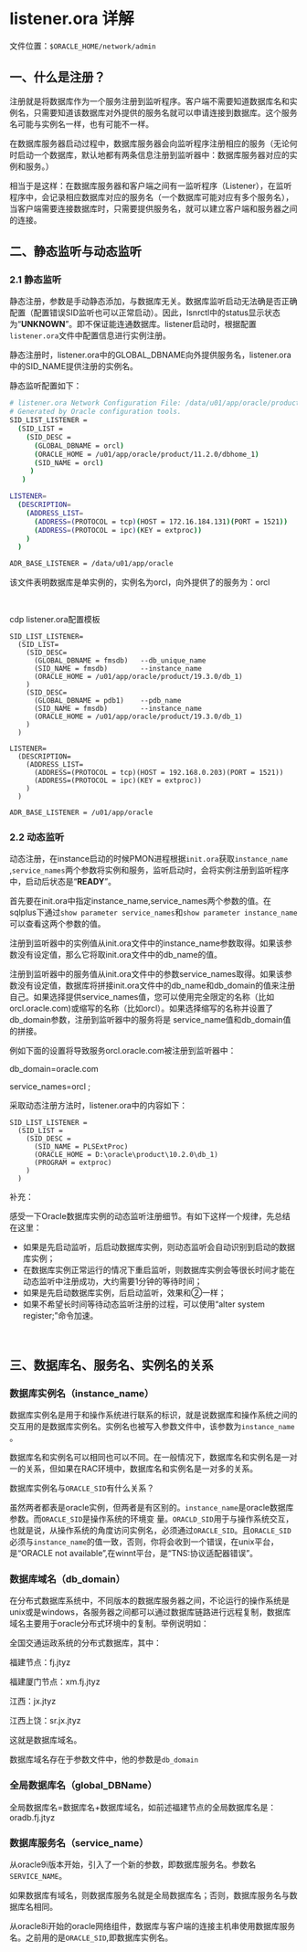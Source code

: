 # listener.ora 详解

文件位置：`$ORACLE_HOME/network/admin`​

## 一、什么是注册？

注册就是将数据库作为一个服务注册到监听程序。客户端不需要知道数据库名和实例名，只需要知道该数据库对外提供的服务名就可以申请连接到数据库。这个服务名可能与实例名一样，也有可能不一样。

在数据库服务器启动过程中，数据库服务器会向监听程序注册相应的服务（无论何时启动一个数据库，默认地都有两条信息注册到监听器中：数据库服务器对应的实例和服务。）

相当于是这样：在数据库服务器和客户端之间有一监听程序（Listener），在监听程序中，会记录相应数据库对应的服务名（一个数据库可能对应有多个服务名），当客户端需要连接数据库时，只需要提供服务名，就可以建立客户端和服务器之间的连接。

## 二、**静态监听与动态监听**

### 2.1 静态监听

静态注册，参数是手动静态添加，与数据库无关。数据库监听启动无法确是否正确配置（配置错误SID监听也可以正常启动）。因此，lsnrctl中的status显示状态为“**UNKNOWN**”。即不保证能连通数据库。listener启动时，根据配置`listener.ora`​文件中配置信息进行实例注册。

静态注册时，listener.ora中的GLOBAL_DBNAME向外提供服务名，listener.ora中的SID_NAME提供注册的实例名。

静态监听配置如下：

```bash
# listener.ora Network Configuration File: /data/u01/app/oracle/product/19.3.0/db_1network/admin/listener.ora
# Generated by Oracle configuration tools.
SID_LIST_LISTENER =
  (SID_LIST =
    (SID_DESC =
      (GLOBAL_DBNAME = orcl)
      (ORACLE_HOME = /u01/app/oracle/product/11.2.0/dbhome_1)
      (SID_NAME = orcl)
     )
   )

LISTENER=
  (DESCRIPTION=
    (ADDRESS_LIST=
      (ADDRESS=(PROTOCOL = tcp)(HOST = 172.16.184.131)(PORT = 1521))
      (ADDRESS=(PROTOCOL = ipc)(KEY = extproc))
    )
  )

ADR_BASE_LISTENER = /data/u01/app/oracle
```

该文件表明数据库是单实例的，实例名为orcl，向外提供了的服务为：orcl

‍

cdp listener.ora配置模板

```ora
SID_LIST_LISTENER=
  (SID_LIST=
    (SID_DESC=
      (GLOBAL_DBNAME = fmsdb)   --db_unique_name
      (SID_NAME = fmsdb)        --instance_name
      (ORACLE_HOME = /u01/app/oracle/product/19.3.0/db_1)
    )
    (SID_DESC=
      (GLOBAL_DBNAME = pdb1)    --pdb_name
      (SID_NAME = fmsdb)        --instance_name
      (ORACLE_HOME = /u01/app/oracle/product/19.3.0/db_1)
    )
  )

LISTENER=
  (DESCRIPTION=
    (ADDRESS_LIST=
      (ADDRESS=(PROTOCOL = tcp)(HOST = 192.168.0.203)(PORT = 1521))
      (ADDRESS=(PROTOCOL = ipc)(KEY = extproc))
    )
  )

ADR_BASE_LISTENER = /u01/app/oracle
```

### 2.2 **动态监听**

动态注册，在instance启动的时候PMON进程根据`init.ora`​获取`instance_name`​,`service_names`​两个参数将实例和服务，监听启动时，会将实例注册到监听程序中，启动后状态是“**READY**”。

首先要在init.ora中指定instance_name,service_names两个参数的值。在sqlplus下通过`show parameter service_names`​ 和`show parameter instance_name`​可以查看这两个参数的值。

注册到监听器中的实例值从init.ora文件中的instance_name参数取得。如果该参数没有设定值，那么它将取init.ora文件中的db_name的值。

注册到监听器中的服务值从init.ora文件中的参数service_names取得。如果该参数没有设定值，数据库将拼接init.ora文件中的db_name和db_domain的值来注册自己。如果选择提供service_names值，您可以使用完全限定的名称（比如 orcl.oracle.com)或缩写的名称（比如orcl）。如果选择缩写的名称并设置了db_domain参数，注册到监听器中的服务将是 service_name值和db_domain值的拼接。

例如下面的设置将导致服务orcl.oracle.com被注册到监听器中：

db_domain=oracle.com

service_names=orcl ;

采取动态注册方法时，listener.ora中的内容如下：

```
SID_LIST_LISTENER =
  (SID_LIST =
    (SID_DESC =
      (SID_NAME = PLSExtProc)
      (ORACLE_HOME = D:\oracle\product\10.2.0\db_1)
      (PROGRAM = extproc)
    )
  ) 
```

补充：

感受一下Oracle数据库实例的动态监听注册细节。有如下这样一个规律，先总结在这里：

- 如果是先启动监听，后启动数据库实例，则动态监听会自动识别到启动的数据库实例；
- 在数据库实例正常运行的情况下重启监听，则数据库实例会等很长时间才能在动态监听中注册成功，大约需要1分钟的等待时间；
- 如果是先启动数据库实例，后启动监听，效果和②一样；
- 如果不希望长时间等待动态监听注册的过程，可以使用“alter system register;”命令加速。

‍

## 三、数据库名、服务名、实例名的关系

### **数据库实例名（instance_name）**

数据库实例名是用于和操作系统进行联系的标识，就是说数据库和操作系统之间的交互用的是数据库实例名。实例名也被写入参数文件中，该参数为`instance_name`​。

数据库名和实例名可以相同也可以不同。在一般情况下，数据库名和实例名是一对一的关系，但如果在RAC环境中，数据库名和实例名是一对多的关系。

数据库实例名与`ORACLE_SID`​有什么关系？

虽然两者都表是oracle实例，但两者是有区别的。`instance_name`​是oracle数据库参数。而`ORACLE_SID`​是操作系统的环境变 量。`ORACLD_SID`​用于与操作系统交互，也就是说，从操作系统的角度访问实例名，必须通过`ORACLE_SID`​。且`ORACLE_SID`​必须与`instance_name`​的值一致，否则，你将会收到一个错误，在unix平台，是“ORACLE not available”,在winnt平台，是“TNS:协议适配器错误”。

### **数据库域名（db_domain）**

在分布式数据库系统中，不同版本的数据库服务器之间，不论运行的操作系统是unix或是windows，各服务器之间都可以通过数据库链路进行远程复制，数据库域名主要用于oracle分布式环境中的复制。举例说明如：

全国交通运政系统的分布式数据库，其中：

福建节点：fj.jtyz

福建厦门节点：xm.fj.jtyz

江西：jx.jtyz

江西上饶：sr.jx.jtyz

这就是数据库域名。

数据库域名存在于参数文件中，他的参数是`db_domain`​

### **全局数据库名（global_DBName）**

全局数据库名=数据库名+数据库域名，如前述福建节点的全局数据库名是：oradb.fj.jtyz

### **数据库服务名（service_name）**

从oracle9i版本开始，引入了一个新的参数，即数据库服务名。参数名`SERVICE_NAME`​。

如果数据库有域名，则数据库服务名就是全局数据库名；否则，数据库服务名与数据库名相同。

从oracle8i开始的oracle网络组件，数据库与客户端的连接主机串使用数据库服务名。之前用的是`ORACLE_SID`​,即数据库实例名。

‍
